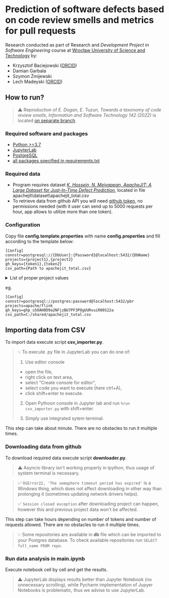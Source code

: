 # Prediction of software defects based on code review smells and metrics for pull requests
Research conducted as part of Research and _Development Project in Software Engineering_ course at [Wrocław University of Science and Technology](https://pwr.edu.pl/en/) by:
- Krzysztof Baciejowski ([ORCID](https://orcid.org/0000-0001-9572-1625?lang=en))
- Damian Garbala
- Szymon Żmijewski
- Lech Madeyski ([ORCID](https://orcid.org/0000-0003-3907-3357?lang=en))

## How to run?
> ⚠️ Reproduction of _E. Dogan, E. Tuzun, Towards a taxonomy of code review smells, Information and Software Technology 142 (2022)_ is located [on separate branch](https://github.com/pwr-pbr22/M7/tree/reproduction).

### Required software and packages
- [Python >=3.7](https://www.python.org/downloads/)
- [JupyterLab](https://jupyter.org/install)
- [PostgreSQL](https://www.postgresql.org/download/)
- [all packages specified in requirements.txt](https://pip.pypa.io/en/stable/user_guide/#requirements-files)

### Required data
- Program requires dataset [_K. Hossein, N. Meiyappan, ApacheJIT: A Large Dataset for Just-In-Time Defect Prediction_](https://zenodo.org/record/5907847), located in file apachejit\dataset\apachejit_total.csv
- To retrieve data from github API you will need [github token](https://github.com/settings/tokens/new), no permissions needed (with it user can send up to 5000 requests per hour, app allows to utilize more than one token).

### Configuration
Copy file **config.template.properties** with name **config.properties** and fill according to the template below:
```
[Config]
connstr=postgresql://{DbUser}:{Password}@localhost:5432/{DbName}
projects={project1},{project2}
gh_keys={token1},{token2}
csv_path={Path to apachejit_total.csv}
```
<details>
<summary>List of proper project values</summary>
Analysis can be performed for:
- apache/ignite
- apache/hadoop-mapreduce
- apache/groovy
- apache/zookeeper
- apache/hbase
- apache/kafka
- apache/activemq
- apache/zeppelin
- apache/camel
- apache/spark
- apache/flink
- apache/cassandra
- apache/hadoop-hdfs
- apache/hadoop
- apache/hive
</details>

eg.
```
[Config]
connstr=postgresql://postgres:password@localhost:5432/pbr
projects=apache/flink
gh_keys=ghp_s5OAH0D9a2NFjzBU7PF3POgUURvuiR00S22a
csv_path=C:/shared/apachejit_total.csv
```

## Importing data from CSV
To import data execute script **csv_importer.py**.
> 💡 To execute .py file in JupyterLab you can do one of:
> 1. Use editor console
> - open the file, 
> - right click on text area,
> - select "Create console for editor",
> - select code you want to execute (here ctrl+A),
> - click shift+enter to execute.
>
> 2. Open Pythoon console in Jupyter lab and run ```%run csv_importer.py``` with shift+enter.
>
> 3. Simply use integrated sytem terminal.

This step can take about minute. There are no obstacles to run it multiple times.

### Downloading data from github
To download required data execute script **downloader.py**.

> ⚠️ Asyncio library isn't working properly in Ipython, thus usage of system terminal is necessary.

> ✅ ```OSError22, 'The semaphore timeout period has expired'``` is a Windows thing, which does not affect downloading in other way than prolonging it (sometimes updating network drivers helps).
>
> ✅ ```Session closed exception``` after downloading project can happen, however this and previous project data won't be affected.

This step can take hours depending on number of tokens and number of requests allowed. There are no obstacles to run it multiple times.

> 💡 Some repositories are available in **db** file which can be imported to your Postgres database. To check available repositories run ```SELECT full_name FROM repo```.

### Run data analysis in main.ipynb
Execute notebook cell by cell and get the results.

> ⚠️ JupyterLab displays results better than Jupyter Notebook (no unnecessary scrolling), while Pycharm implementation of Jupyer Notebooks is problematic, thus we advise to use JupyterLab.
